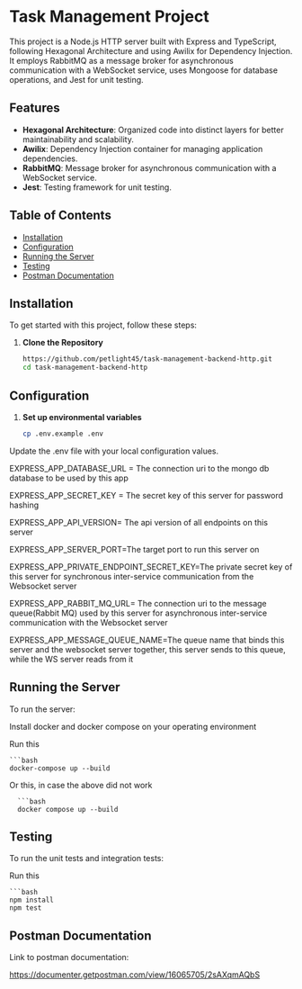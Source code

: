 # Task Management Project

This project is a Node.js HTTP server built with Express and TypeScript, following Hexagonal Architecture and using Awilix for Dependency Injection. It employs RabbitMQ as a message broker for asynchronous communication with a WebSocket service, uses Mongoose for database operations, and Jest for unit testing.

## Features

- **Hexagonal Architecture**: Organized code into distinct layers for better maintainability and scalability.
- **Awilix**: Dependency Injection container for managing application dependencies.
- **RabbitMQ**: Message broker for asynchronous communication with a WebSocket service.
- **Jest**: Testing framework for unit testing.

## Table of Contents

- [Installation](#installation)
- [Configuration](#configuration)
- [Running the Server](#running-the-server)
- [Testing](#testing)
- [Postman Documentation](#postman-documentation)

## Installation

To get started with this project, follow these steps:

1. **Clone the Repository**

   ```bash
   https://github.com/petlight45/task-management-backend-http.git
   cd task-management-backend-http
   
## Configuration
   
1. **Set up environmental variables**

   ```bash
   cp .env.example .env
 Update the .env file with your local configuration values.
 
 EXPRESS_APP_DATABASE_URL = The connection uri to the mongo db database to be used by this app
 
 EXPRESS_APP_SECRET_KEY = The secret key of this server for password hashing
 
 EXPRESS_APP_API_VERSION= The api version of all endpoints on this server
 
 EXPRESS_APP_SERVER_PORT=The target port to run this server on
 
 EXPRESS_APP_PRIVATE_ENDPOINT_SECRET_KEY=The private secret key of this server for synchronous inter-service communication from the Websocket server

 EXPRESS_APP_RABBIT_MQ_URL= The connection uri to the message queue(Rabbit MQ) used by this server for asynchronous inter-service communication with the Websocket server 
 
 EXPRESS_APP_MESSAGE_QUEUE_NAME=The queue name that binds this server and the websocket server together, this server sends to this queue, while the WS server reads from it
 
 
 ## Running the Server
 
 To run the server:
 
 Install docker and docker compose on your operating environment
 
 Run this
 
    ```bash
    docker-compose up --build
    
Or this, in case the above did not work

      ```bash
      docker compose up --build

## Testing
 
 To run the unit tests and integration tests:
 
 Run this
 
    ```bash
    npm install
    npm test
    
    
## Postman Documentation
 
 Link to postman documentation:
 
https://documenter.getpostman.com/view/16065705/2sAXqmAQbS